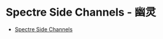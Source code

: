 Spectre Side Channels - 幽灵
==================

* [Spectre Side Channels](https://www.kernel.org/doc/html/latest/admin-guide/hw-vuln/spectre.html)
